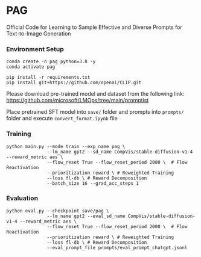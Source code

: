 # PAG

Official Code for Learning to Sample Effective and Diverse Prompts for Text-to-Image Generation

### Environment Setup
```
conda create -n pag python=3.8 -y
conda activate pag

pip install -r requirements.txt
pip install git+https://github.com/openai/CLIP.git
```

Please download pre-trained model and dataset from the following link: https://github.com/microsoft/LMOps/tree/main/promptist

Place pretrained SFT model into `save/` folder and prompts into `prompts/` folder and execute `convert_format.ipynb` file

### Training
```
python main.py --mode train --exp_name pag \
               --lm_name gpt2 --sd_name CompVis/stable-diffusion-v1-4 --reward_metric aes \
               --flow_reset True --flow_reset_period 2000 \  # Flow Reactivation
               --prioritization reward \ # Reweighted Training
               --loss fl-db \ # Reward Decomposition
               --batch_size 16 --grad_acc_steps 1
```

### Evaluation
```
python eval.py --checkpoint save/pag \
               --lm_name gpt2 --eval_sd_name CompVis/stable-diffusion-v1-4 --reward_metric aes \
               --flow_reset True --flow_reset_period 2000 \  # Flow Reactivation
               --prioritization reward \ # Reweighted Training
               --loss fl-db \ # Reward Decomposition
               --eval_prompt_file prompts/eval_prompt_chatgpt.jsonl
```